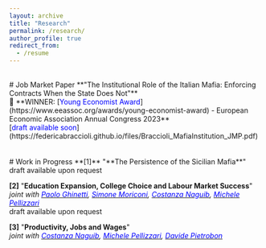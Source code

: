 ```yaml
---
layout: archive
title: "Research"
permalink: /research/
author_profile: true
redirect_from:
  - /resume
---
```

<br />
# Job Market Paper
**"The Institutional Role of the Italian Mafia: Enforcing Contracts When the State Does Not"** <br />
🔴 **WINNER: [<span style="color:blue">Young Economist Award</span>](https://www.eeassoc.org/awards/young-economist-award) - European Economic Association Annual Congress 2023** <br />
[<span style="color:blue">draft available soon</span>](https://federicabraccioli.github.io/files/Braccioli_MafiaInstitution_JMP.pdf) 
<br />
<br />
<br />
# Work in Progress 
**[1]** "**The Persistence of the Sicilian Mafia**" <br />
draft available upon request

**[2]** "**Education Expansion, College Choice and Labour Market Success**" <br />
*joint with [<span style="color:blue">Paolo Ghinetti</span>](https://ideas.repec.org/e/pgh50.html), [<span style="color:blue">Simone Moriconi</span>](https://www.ieseg.fr/en/faculty-and-research/professor/?id=2877), [<span style="color:blue">Costanza Naguib</span>](https://costanzanaguib.wixsite.com/mysite), [<span style="color:blue">Michele Pellizzari</span>](https://sites.google.com/site/mipellizzari/home?authuser=0)* <br />
draft available upon request

**[3]** "**Productivity, Jobs and Wages**" <br />
*joint with [<span style="color:blue">Costanza Naguib</span>](https://costanzanaguib.wixsite.com/mysite), [<span style="color:blue">Michele Pellizzari</span>](https://sites.google.com/site/mipellizzari/home?authuser=0), [<span style="color:blue">Davide Pietrobon</span>](https://sites.google.com/view/davide-pietrobon/home)*
